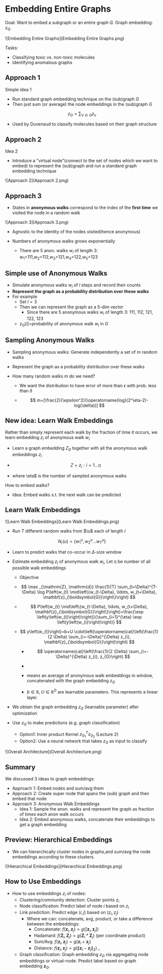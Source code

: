 # Embedding Entire Graphs

Goal: Want to embed a subgraph or an entire graph $G$. Graph embedding: $z_G$.

![Embedding Entire Graphs](Embedding Entire Graphs.png)

Tasks:

+ Classifying toxic vs. non-toxic molecules
+ Identifying anomalous graphs

## Approach 1

Simple idea 1

+ Run standard graph embedding technique on the (sub)graph $G$
+ Then just sum (or average) the node embeddings in the (sub)graph $G$

$$
z_G=\sum_{V \in G}z_v
$$

+ Used by Duvenaud to classify molecules based on their graph structure

## Approach 2

Idea 2

+ Introduce a "virtual node"(connect to the set of nodes which we want to embed) to represent the (sub)graph and run a standard graph embedding technique

![Approach 2](Approach 2.png)

## Approach 3

+ States in **anonymous walks** correspond to the index of the **first time** we visited the node in a random walk

![Approach 3](Approach 3.png)

+ Agnostic to the identity of the nodes visited(hence anonymous)

+ Numbers of anonymous walks grows exponentially
  + There are 5 anon. walks $w_i$ of length 3: $w_1$=111,$w_2$=112,$w_3$=121,$w_4$=122,$w_5$=123

## Simple use of Anonymous Walks

+ Simulate anonymous walks $w_i$ of $l$ steps and record their counts
+ **Represent the graph as a probability distribution over these walks**
+ For example
  + Set $l=3$
  + Then we can represent the graph as a 5-dim vector
    + Since there are 5 anonymous walks $w_i$ of length 3: 111, 112, 121, 122, 123
  + $z_G[i]$=probability of anonymous walk $w_i$ in $G$

## Sampling Anonymous Walks

+ Sampling anonymous walks: Generate independently a set of $m$ random walks

+ Represent the graph as a probability distribution over these walks

+ How many random walks $m$ do we need?

  + We want the distribution to have error of more than $\epsilon$ with prob. less than $\delta$

  + $$
    m=[\frac{2}{\epsilon^2}(\operatorname{log}(2^\eta-2)-log(\delta))]
    $$

## New idea: Learn Walk Embeddings

Rather than simply represent each walk by the fraction of time it occurs, we learn embedding $z_i$ of anonymous walk $w_i$

+ Learn a graph embedding $Z_G$ together with all the anonymous walk embeddings $z_i$ 

+ $$
  Z={z_i:i=1...\eta}
  $$

+ where \eta$ is the number of sampled anonymous walks

How to embed walks?

+ Idea: Embed walks s.t. the next walk can be predicted

## Learn Walk Embeddings

![Learn Walk Embeddings](Learn Walk Embeddings.png)

+ Run $T$ different random walks from $\u$ each of length $l$

$$
N_r(u)=\{w_1^u,w_2^u...w_T^u\}
$$

+ Learn to predict walks that co-occur in $\Delta$-size window

+ Estimate embedding $z_i$ of anonymous walk $w_i$, Let $\eta$ be number of all possible walk embeddings

  + Objective

  + $$
    \max _{\mathrm{Z}, \mathrm{d}} \frac{1}{T} \sum_{t=\Delta}^{T-\Delta} \log P\left(w_{t} \mid\left\{w_{t-\Delta}, \ldots, w_{t+\Delta}, \mathbf{z}_{\boldsymbol{G}}\right\}\right) 
    $$

  + $$
    P\left(w_{t} \mid\left\{w_{t-\Delta}, \ldots, w_{t+\Delta}, \mathbf{z}_{\boldsymbol{G}}\right\}\right)=\frac{\exp \left(y\left(w_{t}\right)\right)}{\sum_{i=1}^{\eta} \exp \left(y\left(w_{i}\right)\right)}
    $$

  + $$
    y\left(w_{t}\right)=b+U \cdot\left(\operatorname{cat}\left(\frac{1}{2 \Delta} \sum_{i=-\Delta}^{\Delta} z_{i}, \mathbf{z}_{\boldsymbol{G}}\right)\right)
    $$

    + $$
      \operatorname{cat}\left(\frac{1}{2 \Delta} \sum_{i=-\Delta}^{\Delta} z_{i}, z_{G}\right) 
      $$

    + 

    + means an average of anonymous walk embeddings in window, concatenated with the graph embedding  $z_{G}$

    + $b \in \mathbb{R}, U \in \mathbb{R}^{D}$ are learnable parameters. This represents a linear layer.

+ We obtain the graph embedding $z_G$ (learnable parameter) after optimization
+ Use $z_G$ to make predictions (e.g. graph classification)
  + Option1: Inner product Kernel $z^T_{G_{1}}z_{G_{2}}$ (Lecture 2)
  + Option2: Use a neural network that takes $z_G$ as input to classify

![Overall Architecture](Overall Architecture.png)

## Summary

We discussed 3 ideas to graph embeddings:

+ Approach 1: Embed nodes and sum/avg them
+ Approach 2: Create super node that spans the (sub) graph and then embed that node
+ Approach 3: Anonymous Walk Embeddings
  + Idea 1: Sample the anon. walks and represent the graph as fraction of times each anon walk occurs
  + Idea 2: Embed anonymous walks, concatenate their embeddings to get a graph embedding

## Preview: Hierarchical Embeddings

+ We can hierarchically cluster nodes in graphs,and sum/avg the node embeddings according to these clusters.

![Hierarchical Embeddings](Hierarchical Embeddings.png)



## How to Use Embeddings

-  How to use embeddings  $z_{i}$  of nodes:
   -  Clustering/community detection: Cluster points  $z_{i}$ 
   -  Node classification: Predict label of node  $i$  based on $z_{i}$ 
   -  Link prediction: Predict edge  $(i, j)$  based on  $\left(z_{i}, z_{j}\right)$ 
      -  Where we can: concatenate, avg, product, or take a difference between the embeddings:
         -  Concatenate:  $f\left(\mathbf{z}_{i}, \mathbf{z}_{j}\right)=g\left(\left[\mathbf{z}_{i}, \mathbf{z}_{j}\right]\right)$
         -  Hadamard:  $f\left(\mathbf{Z}_{i}, \mathbf{Z}_{j}\right)=g\left(\mathbf{Z}_{i} * \boldsymbol{Z}_{j}\right)$  (per coordinate product)
         -  Sum/Avg:  $f\left(\mathbf{z}_{i}, \boldsymbol{z}_{j}\right)=g\left(\mathbf{z}_{i}+\mathbf{z}_{j}\right)$ 
         -  Distance:  $f\left(\mathbf{z}_{i}, \mathbf{z}_{j}\right)=g\left(\left\|\mathbf{z}_{i}-\mathbf{z}_{j}\right\|_{2}\right)$ _
   -  Graph classification: Graph embedding $z_G$ via aggregating node embeddings or virtual-node. Predict label based on graph embedding  $\mathbf{z}_{G}$.